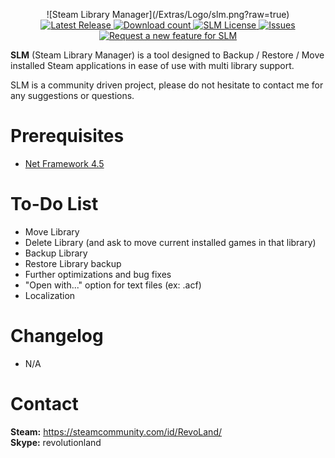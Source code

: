 <p align="center">
	![Steam Library Manager](/Extras/Logo/slm.png?raw=true)
	<br />
	<a href="https://github.com/RevoLand/Steam-Library-Manager/releases/latest">
		<img src="https://img.shields.io/github/release/RevoLand/Steam-Library-Manager.svg?style=flat-square" alt="Latest Release">
	</a>
    <a href="https://github.com/RevoLand/Steam-Library-Manager/releases/latest">
        <img src="https://img.shields.io/github/downloads/RevoLand/Steam-Library-Manager/latest/total.svg?style=flat-square" alt="Download count">
    </a>
    <a href="https://raw.githubusercontent.com/RevoLand/Steam-Library-Manager/master/LICENSE">
        <img src="https://img.shields.io/badge/license-MIT-blue.svg?style=flat-square" alt="SLM License">
    </a>
    <a href="https://github.com/RevoLand/Steam-Library-Manager/issues">
        <img src="https://img.shields.io/github/issues/RevoLand/Steam-Library-Manager.svg?style=flat-square" alt="Issues">
    </a>
    <a href="https://github.com/RevoLand/Steam-Library-Manager/issues/new?labels=Feature%20Request">
        <img src="https://img.shields.io/badge/Request a new-Feature-green.svg?style=flat-square" alt="Request a new feature for SLM">
    </a>
</p>

**SLM** (Steam Library Manager) is a tool designed to Backup / Restore / Move installed Steam applications in ease of use with multi library support.

SLM is a community driven project, please do not hesitate to contact me for any suggestions or questions.

Prerequisites
===================
 - [Net Framework 4.5](https://www.microsoft.com/en-us/download/details.aspx?id=30653)

To-Do List
===================
 - Move Library
 - Delete Library (and ask to move current installed games in that library)
 - Backup Library
 - Restore Library backup
 - Further optimizations and bug fixes
 - "Open with..." option for text files (ex: .acf)
 - Localization

Changelog
===================
 - N/A

Contact
===================
**Steam:** https://steamcommunity.com/id/RevoLand/
<br />
**Skype:** revolutionland
